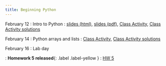 ```yaml
---
title: Beginning Python
---
```


February 12
: Intro to Python
  : [slides (html)](https://sta279-s24.github.io/slides/lecture_10.html), [slides (pdf)](https://sta279-s24.github.io/slides/lecture_10.pdf), [Class Activity](https://sta279-s24.github.io/class_activities/ca_lecture_10.html), [Class Activity solutions](https://sta279-s24.github.io/class_activities/ca_lecture_10_solutions.html)

February 14
: Python arrays and lists
  : [Class Activity](https://sta279-s24.github.io/class_activities/ca_lecture_11.html), [Class Activity solutions](https://sta279-s24.github.io/class_activities/ca_lecture_11_solutions.html)

February 16
: Lab day

: **Homework 5 released**{: .label .label-yellow }
  : [HW 5](https://sta279-s24.github.io/homework/hw_5.html)